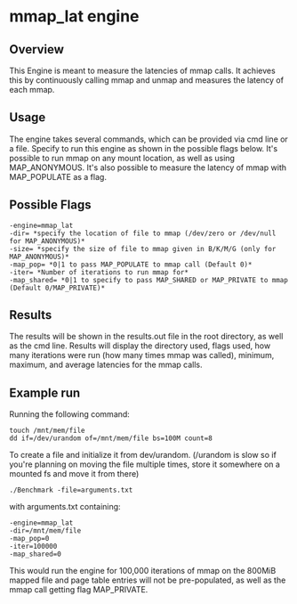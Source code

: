 # mmap_lat engine

## Overview

This Engine is meant to measure the latencies of mmap calls. It achieves this by continuously calling mmap and unmap and measures the latency of each mmap.

## Usage

The engine takes several commands, which can be provided via cmd line or a file. Specify to run this engine as shown in the possible flags below. It's possible to run mmap on any mount location, as well as using MAP_ANONYMOUS. It's also possible to measure the latency of mmap with MAP_POPULATE as a flag.

## Possible Flags

```shell
-engine=mmap_lat
-dir= *specify the location of file to mmap (/dev/zero or /dev/null for MAP_ANONYMOUS)*
-size= *specify the size of file to mmap given in B/K/M/G (only for MAP_ANONYMOUS)*
-map_pop= *0|1 to pass MAP_POPULATE to mmap call (Default 0)*
-iter= *Number of iterations to run mmap for*
-map_shared= *0|1 to specify to pass MAP_SHARED or MAP_PRIVATE to mmap (Default 0/MAP_PRIVATE)*
```

## Results

The results will be shown in the results.out file in the root directory, as well as the cmd line. Results will display the directory used, flags used, how many iterations were run (how many times mmap was called), minimum, maximum, and average latencies for the mmap calls.

## Example run

Running the following command:

```shell
touch /mnt/mem/file
dd if=/dev/urandom of=/mnt/mem/file bs=100M count=8
```

To create a file and initialize it from dev/urandom. (/urandom is slow so if you're planning on moving the file multiple times, store it somewhere on a mounted fs and move it from there)

```shell
./Benchmark -file=arguments.txt
```

with arguments.txt containing:

```shell
-engine=mmap_lat
-dir=/mnt/mem/file
-map_pop=0
-iter=100000
-map_shared=0

```

This would run the engine for 100,000 iterations of mmap on the 800MiB mapped file and page table entries will not be pre-populated, as well as the mmap call getting flag MAP_PRIVATE.

